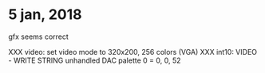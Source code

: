 # 5 jan, 2018

gfx seems correct

XXX video: set video mode to 320x200, 256 colors (VGA)
XXX int10: VIDEO - WRITE STRING unhandled
DAC palette 0 = 0, 0, 52
